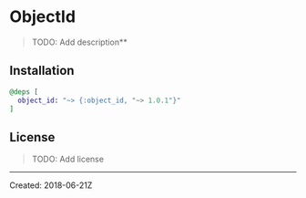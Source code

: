 # ObjectId

> TODO: Add description**


## Installation

```elixir
@deps [
  object_id: "~> {:object_id, "~> 1.0.1"}"
]
```

## License

> TODO: Add license

----
Created:  2018-06-21Z
